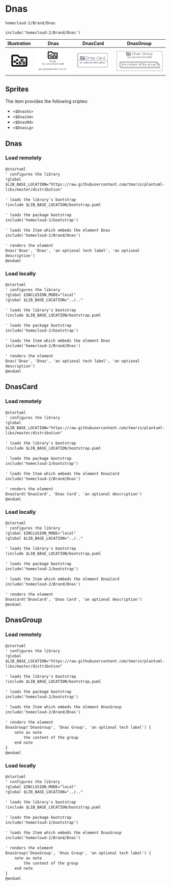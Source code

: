 # Dnas


```text
homecloud-2/Brand/Dnas
```

```text
include('homecloud-2/Brand/Dnas')
```



| Illustration | Dnas | DnasCard | DnasGroup |
| :---: | :---: | :---: | :---: |
| ![illustration for Illustration](../../homecloud-2/Brand/Dnas.png) | ![illustration for Dnas](../../homecloud-2/Brand/Dnas.Local.png) | ![illustration for DnasCard](../../homecloud-2/Brand/DnasCard.Local.png) | ![illustration for DnasGroup](../../homecloud-2/Brand/DnasGroup.Local.png) |



## Sprites
The item provides the following sriptes:

- `<$DnasXs>`
- `<$DnasSm>`
- `<$DnasMd>`
- `<$DnasLg>`





## Dnas

### Load remotely
```plantuml
@startuml
' configures the library
!global $LIB_BASE_LOCATION="https://raw.githubusercontent.com/tmorin/plantuml-libs/master/distribution"

' loads the library's bootstrap
!include $LIB_BASE_LOCATION/bootstrap.puml

' loads the package bootstrap
include('homecloud-2/bootstrap')

' loads the Item which embeds the element Dnas
include('homecloud-2/Brand/Dnas')

' renders the element
Dnas('Dnas', 'Dnas', 'an optional tech label', 'an optional description')
@enduml
```

### Load locally
```plantuml
@startuml
' configures the library
!global $INCLUSION_MODE="local"
!global $LIB_BASE_LOCATION="../.."

' loads the library's bootstrap
!include $LIB_BASE_LOCATION/bootstrap.puml

' loads the package bootstrap
include('homecloud-2/bootstrap')

' loads the Item which embeds the element Dnas
include('homecloud-2/Brand/Dnas')

' renders the element
Dnas('Dnas', 'Dnas', 'an optional tech label', 'an optional description')
@enduml
```

## DnasCard

### Load remotely
```plantuml
@startuml
' configures the library
!global $LIB_BASE_LOCATION="https://raw.githubusercontent.com/tmorin/plantuml-libs/master/distribution"

' loads the library's bootstrap
!include $LIB_BASE_LOCATION/bootstrap.puml

' loads the package bootstrap
include('homecloud-2/bootstrap')

' loads the Item which embeds the element DnasCard
include('homecloud-2/Brand/Dnas')

' renders the element
DnasCard('DnasCard', 'Dnas Card', 'an optional description')
@enduml
```

### Load locally
```plantuml
@startuml
' configures the library
!global $INCLUSION_MODE="local"
!global $LIB_BASE_LOCATION="../.."

' loads the library's bootstrap
!include $LIB_BASE_LOCATION/bootstrap.puml

' loads the package bootstrap
include('homecloud-2/bootstrap')

' loads the Item which embeds the element DnasCard
include('homecloud-2/Brand/Dnas')

' renders the element
DnasCard('DnasCard', 'Dnas Card', 'an optional description')
@enduml
```

## DnasGroup

### Load remotely
```plantuml
@startuml
' configures the library
!global $LIB_BASE_LOCATION="https://raw.githubusercontent.com/tmorin/plantuml-libs/master/distribution"

' loads the library's bootstrap
!include $LIB_BASE_LOCATION/bootstrap.puml

' loads the package bootstrap
include('homecloud-2/bootstrap')

' loads the Item which embeds the element DnasGroup
include('homecloud-2/Brand/Dnas')

' renders the element
DnasGroup('DnasGroup', 'Dnas Group', 'an optional tech label') {
    note as note
        the content of the group
    end note
}
@enduml
```

### Load locally
```plantuml
@startuml
' configures the library
!global $INCLUSION_MODE="local"
!global $LIB_BASE_LOCATION="../.."

' loads the library's bootstrap
!include $LIB_BASE_LOCATION/bootstrap.puml

' loads the package bootstrap
include('homecloud-2/bootstrap')

' loads the Item which embeds the element DnasGroup
include('homecloud-2/Brand/Dnas')

' renders the element
DnasGroup('DnasGroup', 'Dnas Group', 'an optional tech label') {
    note as note
        the content of the group
    end note
}
@enduml
```

